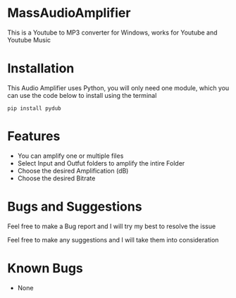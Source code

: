 # MassAudioAmplifier

This is a Youtube to MP3 converter for Windows, works for Youtube and Youtube Music

# Installation

This Audio Amplifier uses Python, you will only need one module, which you can use the code below to install using the terminal

```
pip install pydub
```

# Features

- You can amplify one or multiple files
- Select Input and Outfut folders to amplify the intire Folder
- Choose the desired Amplification (dB)
- Choose the desired Bitrate

# Bugs and Suggestions

Feel free to make a Bug report and I will try my best to resolve the issue

Feel free to make any suggestions and I will take them into consideration

# Known Bugs

- None





















































